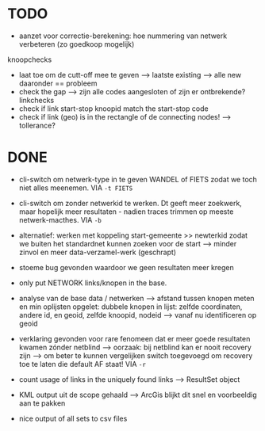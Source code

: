 TODO
====

- aanzet voor correctie-berekening: hoe nummering van netwerk verbeteren (zo goedkoop mogelijk)

knoopchecks
- laat toe om de cutt-off mee te geven --> laatste existing --> alle new daaronder == probleem
- check the gap --> zijn alle codes aangesloten of zijn er ontbrekende?
linkchecks
- check if link start-stop knoopid match the start-stop code
- check if link (geo) is in the rectangle of de connecting nodes! --> tollerance?


DONE
====
- cli-switch om netwerk-type in te geven WANDEL of FIETS zodat we toch niet alles meenemen. VIA ` -t FIETS `

- cli-switch om zonder netwerkid te werken. Dt geeft meer zoekwerk, maar hopelijk meer resultaten - nadien traces trimmen op meeste netwerk-macthes.  VIA ` -b `


- alternatief: werken met koppeling start-gemeente >> newterkid zodat we buiten het standardnet kunnen zoeken voor de start  --> minder zinvol en meer data-verzamel-werk (geschrapt)

- stoeme bug gevonden waardoor we geen resultaten meer kregen

- only put NETWORK links/knopen in the base.

- analyse van de base data / netwerken --> afstand tussen knopen meten en min oplijsten
  opgelet: dubbele knopen in lijst: zelfde coordinaten, andere id, en geoid, zelfde knoopid, nodeid
  --> vanaf nu identificeren op geoid
  
- verklaring gevonden voor rare fenomeen dat er meer goede resultaten kwamen zónder netblind 
  --> oorzaak: bij netblind kan er nooit recovery zijn 
  --> om beter te kunnen vergelijken switch toegevoegd om recovery toe te laten die default AF staat!
  VIA `-r` 
  
- count usage of links in the uniquely found links --> ResultSet object

- KML output uit de scope gehaald --> ArcGis blijkt dit snel en voorbeeldig aan te pakken

- nice output of all sets to csv files